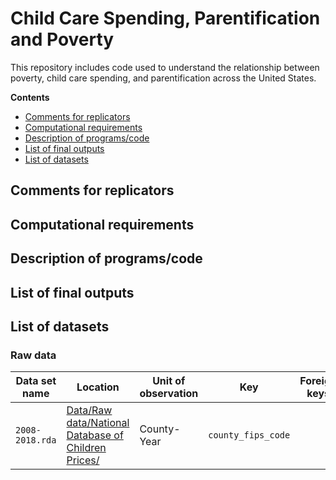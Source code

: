 # Child Care Spending, Parentification and Poverty 

This repository includes code used to understand the relationship between poverty, child care spending, and parentification across the United States.

**Contents**
- [Comments for replicators](#comments-for-replicators)
- [Computational requirements](#computational-requirements)
- [Description of programs/code](#description-of-programscode)
- [List of final outputs](#list-of-final-outputs)
- [List of datasets](#list-of-datasets)


## Comments for replicators

## Computational requirements

## Description of programs/code

## List of final outputs

## List of datasets

### Raw data

| Data set name    | Location                     | Unit of observation | Key        | Foreign keys | Main variables                          | Instrument/source |
|------------------|------------------------------|---------------------|------------|--------------|-----------------------------------------|-------------------|
| `2008-2018.rda` | [Data/Raw data/National Database of Children Prices/](https://uchicago.app.box.com/folder/204998108361)| County-Year | `county_fips_code`| | `state_name`, `county_name`,`unr_16`, `mcsa`, `mc_infant`,`mc_toddler`,`mc_preschool`| [National Database of Children Prices](https://www.childandfamilydataarchive.org/cfda/archives/CFDA/studies/38303/versions/V1)|
